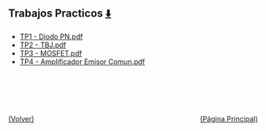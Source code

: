 
<html>
<body>
<h2>Trabajos Practicos <a href="https://downgit.github.io/#/home?url=https://github.com/Apuntes-FIUBA/Apuntes-Electronica/tree/main/86 - Electrónica/8603 - Dispositivos Semiconductores/Trabajos Practicos" style="font-size:20px">  ⬇️ </a></h2>
<ul>
    <li><a href="TP1 - Diodo PN.pdf">TP1 - Diodo PN.pdf</a></li>
    <li><a href="TP2 - TBJ.pdf">TP2 - TBJ.pdf</a></li>
    <li><a href="TP3 - MOSFET.pdf">TP3 - MOSFET.pdf</a></li>
    <li><a href="TP4 - Amplificador Emisor Comun.pdf">TP4 - Amplificador Emisor Comun.pdf</a></li>
</ul>
</body>
</html>








<br><br><br><br><br><a href="../" style="float: left">(Volver)</a> <a href="https://apuntes-fiuba.github.io/Apuntes-Electronica" style="float: right">(Página Principal)</a>
